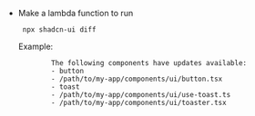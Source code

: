 - Make a lambda function to run 
    ```
     npx shadcn-ui diff
    ``` 
    Example:
    ```
            The following components have updates available:
            - button
            - /path/to/my-app/components/ui/button.tsx
            - toast
            - /path/to/my-app/components/ui/use-toast.ts
            - /path/to/my-app/components/ui/toaster.tsx
    ```
    




